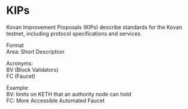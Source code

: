 # KIPs
Kovan Improvement Proposals (KIPs) describe standards for the Kovan testnet, including protocol specifications and services.

Format</br>
Area: Short Description

Acronyms:</br>
BV (Block Validators)</br>
FC (Faucet)
</br>

Example:</br>
BV: limits on KETH that an authority node can hold</br>
FC: More Accessible Automated Faucet
